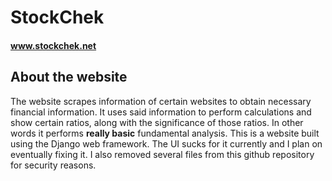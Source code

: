 # StockChek
#### www.stockchek.net


## About the website
The website scrapes information of certain websites to obtain necessary financial information. It uses said information to perform calculations and show certain ratios, along with the significance of those ratios. In other words it performs __really basic__ fundamental analysis. This is a website built using the Django web framework. The UI sucks for it currently and I plan on eventually fixing it. I also removed several files from this github repository for security reasons.
